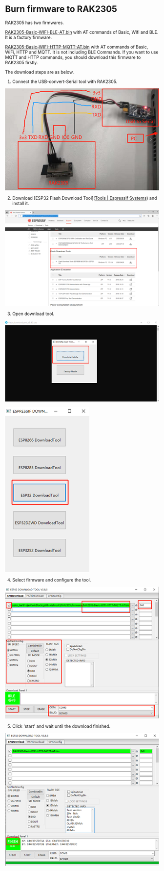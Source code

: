 

# Burn firmware to RAK2305

RAK2305 has two firmwares.

[RAK2305-Basic-WIFI-BLE-AT.bin](./RAK2305-Basic-WIFI-BLE-AT.bin) with AT commands of Basic, Wifi and BLE. It is a factory firmware.

[RAK2305-Basic-WIFI-HTTP-MQTT-AT.bin](./RAK2305-Basic-WIFI-HTTP-MQTT-AT.bin) with AT commands of Basic, WiFi, HTTP and MQTT. It  is not including BLE Commands. If you want to use MQTT and HTTP commands, you should download this firmware to RAK2305 firstly.



The download steps are as below.

1. Connect the USB-convert-Serial tool with RAK2305.

![image-20210315151415710](assets/image-20210315151415710.png)



2. Download [ESP32 Flash Download Tool]([Tools | Espressif Systems](https://www.espressif.com/en/support/download/other-tools)) and install it.

![image-20210315143004972](assets/image-20210315143004972.png)

3. Open download tool.

![image-20210315143246757](assets/image-20210315143246757.png)



![image-20210315143321875](assets/image-20210315143321875.png)

4. Select firmware and configure the tool.

![image-20210315144815227](assets/image-20210315144815227.png)

5. Click 'start' and wait until the download finished.

![image-20210315144542809](assets/image-20210315144542809.png)